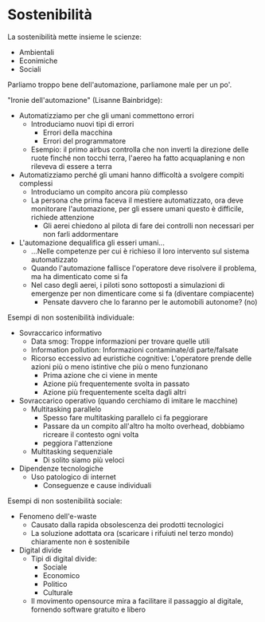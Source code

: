 # Sostenibilità

La sostenibilità mette insieme le scienze:
* Ambientali
* Econimiche
* Sociali

Parliamo troppo bene dell'automazione, parliamone male per un po'.

"Ironie dell'automazione" (Lisanne Bainbridge):
* Automatizziamo per che gli umani commettono errori
  * Introduciamo nuovi tipi di errori
    * Errori della macchina
    * Errori del programmatore
  * Esempio: il primo airbus controlla che non inverti la direzione delle ruote finché non tocchi terra, l'aereo ha fatto acquaplaning e non rileveva di essere a terra
* Automatizziamo perché gli umani hanno difficoltà a svolgere compiti complessi
  * Introduciamo un compito ancora più complesso
  * La persona che prima faceva il mestiere automatizzato, ora deve monitorare l'automazione, per gli essere umani questo è difficile, richiede attenzione
    * Gli aerei chiedono al pilota di fare dei controlli non necessari per non farli addormentare
* L'automazione dequalifica gli esseri umani...
  * ...Nelle competenze per cui è richieso il loro intervento sul sistema automatizzato
  * Quando l'automazione fallisce l'operatore deve risolvere il problema, ma ha dimenticato come si fa
  * Nel caso degli aerei, i piloti sono sottoposti a simulazioni di emergenze per non dimenticare come si fa (diventare compiacente)
    * Pensate davvero che lo faranno per le automobili autonome? (no)

Esempi di non sostenibilità individuale:
* Sovraccarico informativo
  * Data smog: Troppe informazioni per trovare quelle utili
  * Information pollution: Informazioni contaminate/di parte/falsate
  * Ricorso eccessivo ad euristiche cognitive: L'operatore prende delle azioni più o meno istintive che più o meno funzionano
    * Prima azione che ci viene in mente
    * Azione più frequentemente svolta in passato
    * Azione più frequentemente scelta dagli altri
* Sovraccarico operativo (quando cerchiamo di imitare le macchine)
  * Multitasking parallelo
    * Spesso fare multitasking parallelo ci fa peggiorare
    * Passare da un compito all'altro ha molto overhead, dobbiamo ricreare il contesto ogni volta
    * peggiora l'attenzione
  * Multitasking sequenziale
    * Di solito siamo più veloci
* Dipendenze tecnologiche
  * Uso patologico di internet
    * Conseguenze e cause individuali

Esempi di non sostenibilità sociale:
* Fenomeno dell'e-waste
  * Causato dalla rapida obsolescenza dei prodotti tecnologici
  * La soluzione adottata ora (scaricare i rifuiuti nel terzo mondo) chiaramente non è sostenibile
* Digital divide
  * Tipi di digital divide:
    * Sociale
    * Economico
    * Politico
    * Culturale
  * Il movimento opensource mira a facilitare il passaggio al digitale, fornendo software gratuito e libero
